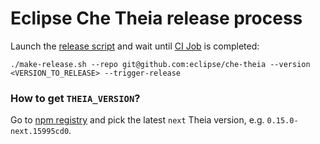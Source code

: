 # Eclipse Che Theia release process

Launch the [release script](make-release.sh) and wait until [CI Job](https://ci.centos.org/view/Devtools/job/devtools-che-theia-che-release) is completed:

```
./make-release.sh --repo git@github.com:eclipse/che-theia --version <VERSION_TO_RELEASE> --trigger-release
```

### How to get `THEIA_VERSION`?

Go to [npm registry](https://www.npmjs.com/package/@theia/core) and pick the latest `next` Theia version, e.g. `0.15.0-next.15995cd0`.
